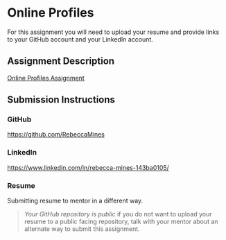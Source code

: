 # Online Profiles
For this assignment you will need to upload your resume and provide links to your GitHub account and your LinkedIn account.

## Assignment Description
[Online Profiles Assignment](https://education.launchcode.org/liftoff/modules/assignments/online-profiles)

## Submission Instructions
 
### GitHub
https://github.com/RebeccaMines
 
### LinkedIn
https://www.linkedin.com/in/rebecca-mines-143ba0105/

### Resume
Submitting resume to mentor in a different way.

> *Your GitHub repository is public* if you do not want to upload your resume to a public facing repository, talk with your mentor about an alternate way to submit this assignment.
